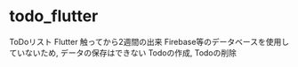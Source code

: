 # todo_flutter

ToDoリスト
Flutter 触ってから2週間の出来
Firebase等のデータベースを使用していないため, データの保存はできない
Todoの作成, Todoの削除

